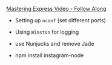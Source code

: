 [Mastering Express Video - Follow Along](https://www.safaribooksonline.com/library/view/mastering-express-web/9781783554317/)

- Setting up `nconf`  (set different ports)
- Using `Winston` for logging
- use Nunjucks and remove Jade

- npm install instagram-node
